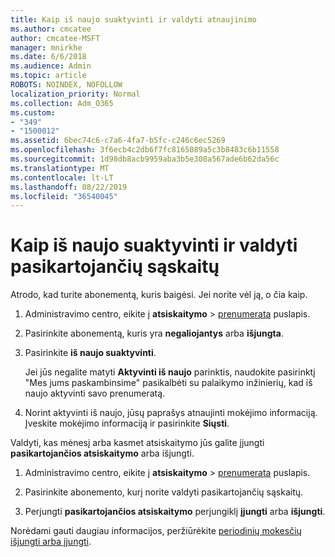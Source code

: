 ```yaml
---
title: Kaip iš naujo suaktyvinti ir valdyti atnaujinimo
ms.author: cmcatee
author: cmcatee-MSFT
manager: mnirkhe
ms.date: 6/6/2018
ms.audience: Admin
ms.topic: article
ROBOTS: NOINDEX, NOFOLLOW
localization_priority: Normal
ms.collection: Adm_O365
ms.custom:
- "349"
- "1500012"
ms.assetid: 6bec74c6-c7a6-4fa7-b5fc-c246c6ec5269
ms.openlocfilehash: 3f6ecb4c2db6f7fc8165089a5c3b8483c6b11558
ms.sourcegitcommit: 1d98db8acb9959aba3b5e308a567ade6b62da56c
ms.translationtype: MT
ms.contentlocale: lt-LT
ms.lasthandoff: 08/22/2019
ms.locfileid: "36540045"
---
```

# <a name="how-to-reactivate-and-manage-recurring-billing"></a>Kaip iš naujo suaktyvinti ir valdyti pasikartojančių sąskaitų

Atrodo, kad turite abonementą, kuris baigėsi. Jei norite vėl ją, o čia kaip.
  
1. Administravimo centro, eikite į **atsiskaitymo** \> [prenumerata](https://go.microsoft.com/fwlink/p/?linkid=842054) puslapis.

2. Pasirinkite abonementą, kuris yra **negaliojantys** arba **išjungta**.

3. Pasirinkite **iš naujo suaktyvinti**.

    Jei jūs negalite matyti **Aktyvinti iš naujo** parinktis, naudokite pasirinktį "Mes jums paskambinsime" pasikalbėti su palaikymo inžinierių, kad iš naujo aktyvinti savo prenumeratą.

4. Norint aktyvinti iš naujo, jūsų paprašys atnaujinti mokėjimo informaciją. Įveskite mokėjimo informaciją ir pasirinkite **Siųsti**.

Valdyti, kas mėnesį arba kasmet atsiskaitymo jūs galite įjungti **pasikartojančios atsiskaitymo** arba išjungti.
  
1. Administravimo centro, eikite į **atsiskaitymo** \> [prenumerata](https://go.microsoft.com/fwlink/p/?linkid=842054) puslapis.

2. Pasirinkite abonemento, kurį norite valdyti pasikartojančių sąskaitų.

3. Perjungti **pasikartojančios atsiskaitymo** perjungiklį **įjungti** arba **išjungti**.

Norėdami gauti daugiau informacijos, peržiūrėkite [periodinių mokesčių išjungti arba įjungti](https://docs.microsoft.com/office365/admin/subscriptions-and-billing/renew-your-subscription#turn-recurring-billing-off-or-on).